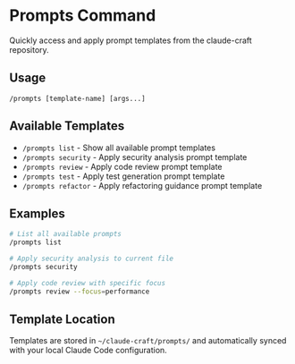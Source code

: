 # Prompts Command

Quickly access and apply prompt templates from the claude-craft repository.

## Usage

```
/prompts [template-name] [args...]
```

## Available Templates

- `/prompts list` - Show all available prompt templates
- `/prompts security` - Apply security analysis prompt template
- `/prompts review` - Apply code review prompt template  
- `/prompts test` - Apply test generation prompt template
- `/prompts refactor` - Apply refactoring guidance prompt template

## Examples

```bash
# List all available prompts
/prompts list

# Apply security analysis to current file
/prompts security

# Apply code review with specific focus
/prompts review --focus=performance
```

## Template Location

Templates are stored in `~/claude-craft/prompts/` and automatically synced with your local Claude Code configuration.